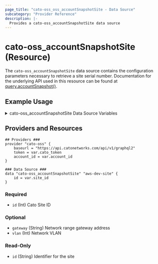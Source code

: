 ```yaml
---
page_title: "cato-oss_oss_accountSnapshotSite - Data Source"
subcategory: "Provider Reference"
description: |-
  Provides a cato-oss_accountSnapshotSite data source
---
```


# cato-oss_accountSnapshotSite (Resource)

The `cato-oss_accountSnapshotSite` data source contains the configuration parameters necessary to
retrieve a site serial number.
Documentation for the underlying API used in this resource can be found at
[query.accountSnapshot()](https://api.catonetworks.com/documentation/#query-accountSnapshot).

## Example Usage

<details>
<summary>cato-oss_accountSnapshotSite Data Source Variables</summary>

### cato-oss_accountSnapshotSite Data Source Variables

```hcl
# Provider variables
variable cato_token {}

variable "account_id" {
    description = "Account ID"
    type        = number
    # default	  = 12345
}

# VLAN cato-oss_network_range variables
variable "site_id" {
    type = number
    description = "Site ID"
    default = 12345
}
```
</details>

## Providers and Resources

```hcl
## Providers ###
provider "cato-oss" {
    baseurl = "https://api.catonetworks.com/api/v1/graphql2"
    token = var.cato_token
    account_id = var.account_id
}

### Data Source ###
data "cato-oss_accountSnapshotSite" "aws-dev-site" {
	id = var.site_id
}
```

### Required

- `id` (Int) Cato Site ID

### Optional

- `gateway` (String) Network range gateway address
- `vlan` (Int) Network VLAN

### Read-Only

- `id` (String) Identifier for the site